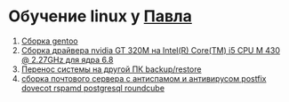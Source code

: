 # Обучение linux у [Павла ](https://lifehacker.ru/kursy/teachers/semenec-pavel/)
1. [Сборка gentoo](install-gentoo/install-gentoo.md)
2. [Сборка драйвера nvidia GT 320M на Intel(R) Core(TM) i5 CPU M 430  @ 2.27GHz для ядра 6.8](nvidia_340_108/nvidia-340-108-linux6.8.md)
3. [Перенос системы на другой ПК backup/restore](backup-restore-linux/backup-restore-system.md)
4. [сборка почтового сервера с антиспамом и антивирусом postfix dovecot rspamd postgresql roundcube](mail-server/mail-server.md)